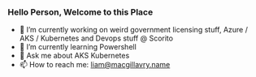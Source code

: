 ### Hello Person, Welcome to this Place

- 🔭 I’m currently working on weird government licensing stuff, Azure / AKS / Kubernetes and Devops stuff @ Scorito
- 🌱 I’m currently learning Powershell
- 💬 Ask me about AKS Kubernetes 
- 📫 How to reach me: liam@macgillavry.name

